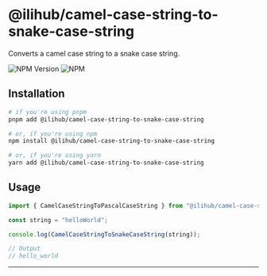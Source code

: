 # @ilihub/camel-case-string-to-snake-case-string

Converts a camel case string to a snake case string.

![NPM Version](https://img.shields.io/npm/v/%40ilihub%2Fcamel-case-string-to-snake-case-string?color=33cd56&logo=npm)
![NPM](https://img.shields.io/npm/l/%40ilihub%2Fcamel-case-string-to-snake-case-string)

## Installation

```bash
# if you're using pnpm
pnpm add @ilihub/camel-case-string-to-snake-case-string

# or, if you're using npm
npm install @ilihub/camel-case-string-to-snake-case-string

# or, if you're using yarn
yarn add @ilihub/camel-case-string-to-snake-case-string
```

## Usage

```javascript
import { CamelCaseStringToPascalCaseString } from "@ilihub/camel-case-string-to-snake-case-string";

const string = "helloWorld";

console.log(CamelCaseStringToSnakeCaseString(string));

// Output
// hello_world
```

---
